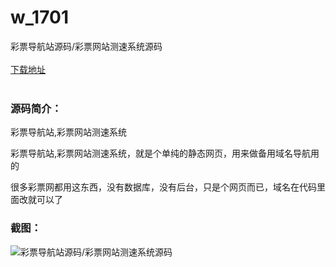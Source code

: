 # w_1701
彩票导航站源码/彩票网站测速系统源码
<br/></br>
[下载地址](https://www.uuid2.com/1701.html "下载地址")
<br/></br>
<h3>源码简介：</h3>
<p>彩票导航站,彩票网站测速系统<p>
<p>彩票导航站,彩票网站测速系统，就是个单纯的静态网页，用来做备用域名导航用的<p>
<p>很多彩票网都用这东西，没有数据库，没有后台，只是个网页而已，域名在代码里面改就可以了<p>
<h3>截图：</h3>
<img src="https://www.uuid2.com/wp-content/uploads/img/202204/dab638a595.png" alt="彩票导航站源码/彩票网站测速系统源码">
